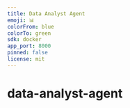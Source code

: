 ```yaml
---
title: Data Analyst Agent
emoji: 📊
colorFrom: blue
colorTo: green
sdk: docker
app_port: 8000
pinned: false
license: mit
---
```



# data-analyst-agent